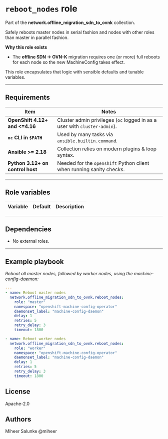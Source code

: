 # `reboot_nodes` role

Part of the **network.offline_migration_sdn_to_ovnk** collection.

Safely reboots master nodes in serial fashion and nodes with other roles than master in parallel fashion.

**Why this role exists**

* The **offline SDN → OVN-K** migration requires one (or more) full
  reboots for each node so the new MachineConfig takes effect.

This role encapsulates that logic with sensible defaults and tunable
variables.

---

## Requirements

| Item                            | Notes |
|---------------------------------|-------|
| **OpenShift 4.12+ and <=4.16**  | Cluster admin privileges (`oc` logged in as a user with `cluster-admin`). |
| **`oc` CLI in `$PATH`**         | Used by many tasks via `ansible.builtin.command`. |
| **Ansible >= 2.18**             | Collection relies on modern plugins & loop syntax. |
| **Python 3.12+ on control host** | Needed for the `openshift` Python client when running sanity checks. |

---

## Role variables

| Variable | Default | Description |
|----------|---------|-------------|

---

## Dependencies

* No external roles.

---

## Example playbook

_Reboot all master nodes, followed by worker nodes, using the machine-config-daemon:_

```yaml
---
- name: Reboot master nodes
  network.offline_migration_sdn_to_ovnk.reboot_nodes:
    role: "master"
    namespace: "openshift-machine-config-operator"
    daemonset_label: "machine-config-daemon"
    delay: 1
    retries: 5
    retry_delay: 3
    timeout: 1800

- name: Reboot worker nodes
  network.offline_migration_sdn_to_ovnk.reboot_nodes:
    role: "worker"
    namespace: "openshift-machine-config-operator"
    daemonset_label: "machine-config-daemon"
    delay: 1
    retries: 5
    retry_delay: 3
    timeout: 1800
```

## License

Apache-2.0

## Authors

Miheer Salunke @miheer
